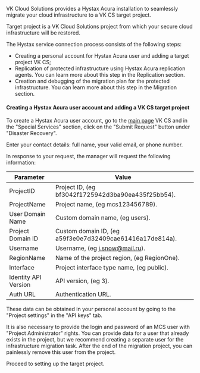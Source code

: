 VK Cloud Solutions provides a Hystax Acura installation to seamlessly migrate your cloud infrastructure to a VK CS target project.

<info>

Target project is a VK Cloud Solutions project from which your secure cloud infrastructure will be restored.

</info>

The Hystax service connection process consists of the following steps:

- Creating a personal account for Hystax Acura user and adding a target project VK CS;
- Replication of protected infrastructure using Hystax Acura replication agents. You can learn more about this step in the Replication section.
- Creation and debugging of the migration plan for the protected infrastructure. You can learn more about this step in the Migration section.

#### Creating a Hystax Acura user account and adding a VK CS target project

To create a Hystax Acura user account, go to the [main page](https://mcs.mail.ru) VK CS and in the "Special Services" section, click on the "Submit Request" button under "Disaster Recovery".

Enter your contact details: full name, your valid email, or phone number.

In response to your request, the manager will request the following information:

|Parameter| Value|
|---|---|
|ProjectID| Project ID, (eg bf3042f1725942d3ba90ea435f25bb54).|
|ProjectName| Project name, (eg mcs123456789).|
|User Domain Name| Custom domain name, (eg users).|
|Project Domain ID| Custom domain ID, (eg a59f3e0e7d32409cae61416a17de814a).|
|Username| Username, (eg j.snow@mail.ru).|
|RegionName| Name of the project region, (eg RegionOne).|
|Interface| Project interface type name, (eg public).|
|Identity API Version| API version, (eg 3).|
|Auth URL| Authentication URL. |

These data can be obtained in your personal account by going to the "Project settings" in the "API keys" tab.

It is also necessary to provide the login and password of an MCS user with "Project Administrator" rights. You can provide data for a user that already exists in the project, but we recommend creating a separate user for the infrastructure migration task. After the end of the migration project, you can painlessly remove this user from the project.

Proceed to setting up the target project.
